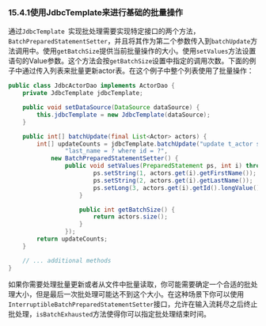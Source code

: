 ### 15.4.1**使用JdbcTemplate来进行基础的批量操作**

通过`JdbcTemplate `实现批处理需要实现特定接口的两个方法，`BatchPreparedStatementSetter`，并且将其作为第二个参数传入到`batchUpdate`方法调用中。使用`getBatchSize`提供当前批量操作的大小。使用`setValues`方法设置语句的Value参数。这个方法会按`getBatchSize`设置中指定的调用次数。下面的例子中通过传入列表来批量更新actor表。在这个例子中整个列表使用了批量操作：

```java
public class JdbcActorDao implements ActorDao {
    private JdbcTemplate jdbcTemplate;

    public void setDataSource(DataSource dataSource) {
        this.jdbcTemplate = new JdbcTemplate(dataSource);
    }

    public int[] batchUpdate(final List<Actor> actors) {
        int[] updateCounts = jdbcTemplate.batchUpdate("update t_actor set first_name = ?, " +
                "last_name = ? where id = ?",
            new BatchPreparedStatementSetter() {
                public void setValues(PreparedStatement ps, int i) throws SQLException {
                        ps.setString(1, actors.get(i).getFirstName());
                        ps.setString(2, actors.get(i).getLastName());
                        ps.setLong(3, actors.get(i).getId().longValue());
                    }

                    public int getBatchSize() {
                        return actors.size();
                    }
                });
        return updateCounts;
    }

    // ... additional methods
}
```

如果你需要处理批量更新或者从文件中批量读取，你可能需要确定一个合适的批处理大小，但是最后一次批处理可能达不到这个大小。在这种场景下你可以使用`InterruptibleBatchPreparedStatementSetter`接口，允许在输入流耗尽之后终止批处理，`isBatchExhausted`方法使得你可以指定批处理结束时间。

